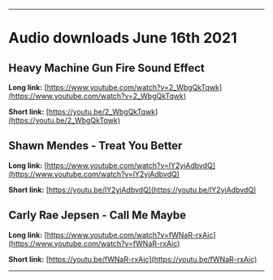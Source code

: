 
***

# Audio downloads June 16th 2021

## Heavy Machine Gun Fire Sound Effect

**Long link:** [https://www.youtube.com/watch?v=2_WbgQkTqwk](https://www.youtube.com/watch?v=2_WbgQkTqwk)

**Short link:** [https://youtu.be/2_WbgQkTqwk](https://youtu.be/2_WbgQkTqwk)

## Shawn Mendes - Treat You Better

**Long link:** [https://www.youtube.com/watch?v=lY2yjAdbvdQ](https://www.youtube.com/watch?v=lY2yjAdbvdQ)

**Short link:** [https://youtu.be/lY2yjAdbvdQ](https://youtu.be/lY2yjAdbvdQ)

## Carly Rae Jepsen - Call Me Maybe

**Long link:** [https://www.youtube.com/watch?v=fWNaR-rxAic](https://www.youtube.com/watch?v=fWNaR-rxAic)

**Short link:** [https://youtu.be/fWNaR-rxAic](https://youtu.be/fWNaR-rxAic)

***

<!--

**Long link:** []()

**Short link:** []()

!-->
